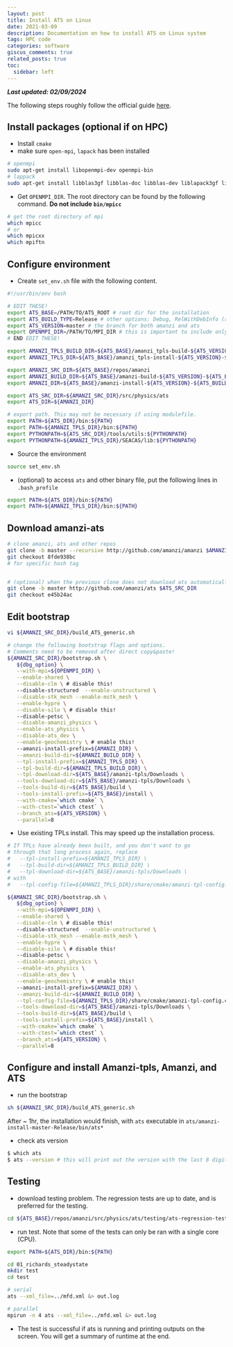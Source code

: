 ```yaml
---
layout: post
title: Install ATS on Linux
date: 2021-03-09
description: Documentation on how to install ATS on Linux system
tags: HPC code
categories: software
giscus_comments: true
related_posts: true
toc:
  sidebar: left
---
```

***Last updated: 02/09/2024***

The following steps roughly follow the official guide [here](https://github.com/amanzi/amanzi/blob/master/INSTALL_ATS.md).

## Install packages (optional if on HPC)

- Install `cmake`
- make sure `open-mpi`, `lapack` has been installed

```bash
# openmpi
sudo apt-get install libopenmpi-dev openmpi-bin 
# lappack
sudo apt-get install libblas3gf libblas-doc libblas-dev liblapack3gf liblapack-doc liblapack-dev
```

- Get `OPENMPI_DIR`. The root directory can be found by the following command. **Do not include `bin/mpicc`**

```bash
# get the root directory of mpi
which mpicc 
# or
which mpicxx
which mpiftn
```

## Configure environment

- Create `set_env.sh` file with the following content.

```bash
#!/usr/bin/env bash

# EDIT THESE!
export ATS_BASE=/PATH/TO/ATS_ROOT # root dir for the installation
export ATS_BUILD_TYPE=Release # other options: Debug, RelWithDebInfo (release with debug info)
export ATS_VERSION=master # the branch for both amanzi and ats
export OPENMPI_DIR=/PATH/TO/MPI_DIR # this is important to include only the directory instead of /MPI_DIR/bin if mpirun exists inside /MPI_DIR/bin
# END EDIT THESE!

export AMANZI_TPLS_BUILD_DIR=${ATS_BASE}/amanzi_tpls-build-${ATS_VERSION}-${ATS_BUILD_TYPE}
export AMANZI_TPLS_DIR=${ATS_BASE}/amanzi_tpls-install-${ATS_VERSION}-${ATS_BUILD_TYPE}

export AMANZI_SRC_DIR=${ATS_BASE}/repos/amanzi
export AMANZI_BUILD_DIR=${ATS_BASE}/amanzi-build-${ATS_VERSION}-${ATS_BUILD_TYPE}
export AMANZI_DIR=${ATS_BASE}/amanzi-install-${ATS_VERSION}-${ATS_BUILD_TYPE}

export ATS_SRC_DIR=${AMANZI_SRC_DIR}/src/physics/ats
export ATS_DIR=${AMANZI_DIR}

# export path. This may not be necessary if using modulefile.
export PATH=${ATS_DIR}/bin:${PATH}
export PATH=${AMANZI_TPLS_DIR}/bin:${PATH}
export PYTHONPATH=${ATS_SRC_DIR}/tools/utils:${PYTHONPATH}
export PYTHONPATH=${AMANZI_TPLS_DIR}/SEACAS/lib:${PYTHONPATH}
```

- Source the environment

```bash
source set_env.sh
```
- (optional) to access `ats` and other binary file, put the following lines in `.bash_profile`

```bash
export PATH=${ATS_DIR}/bin:${PATH}
export PATH=${AMANZI_TPLS_DIR}/bin:${PATH}
```
## Download amanzi-ats

```bash
# clone amanzi, ats and other repos
git clone -b master --recursive http://github.com/amanzi/amanzi $AMANZI_SRC_DIR
git checkout 8fde938bc
# for specific hash tag


# (optional) when the previous clone does not download ats automatically
git clone -b master http://github.com/amanzi/ats $ATS_SRC_DIR
git checkout e45b24ac

```

## Edit bootstrap

```bash
vi ${AMANZI_SRC_DIR}/build_ATS_generic.sh

# change the following bootstrap flags and options. 
# Comments need to be removed after direct copy&paste!
${AMANZI_SRC_DIR}/bootstrap.sh \
   ${dbg_option} \
   --with-mpi=${OPENMPI_DIR} \
   --enable-shared \
   --disable-clm \ # disable this!
   --disable-structured  --enable-unstructured \
   --disable-stk_mesh --enable-mstk_mesh \
   --enable-hypre \
   --disable-silo \ # disable this!
   --disable-petsc \
   --disable-amanzi_physics \
   --enable-ats_physics \
   --disable-ats_dev \
   --enable-geochemistry \ # enable this!
   --amanzi-install-prefix=${AMANZI_DIR} \
   --amanzi-build-dir=${AMANZI_BUILD_DIR} \
   --tpl-install-prefix=${AMANZI_TPLS_DIR} \
   --tpl-build-dir=${AMANZI_TPLS_BUILD_DIR} \
   --tpl-download-dir=${ATS_BASE}/amanzi-tpls/Downloads \
   --tools-download-dir=${ATS_BASE}/amanzi-tpls/Downloads \
   --tools-build-dir=${ATS_BASE}/build \
   --tools-install-prefix=${ATS_BASE}/install \
   --with-cmake=`which cmake` \
   --with-ctest=`which ctest` \
   --branch_ats=${ATS_VERSION} \
   --parallel=8
```

- Use existing TPLs install. This may speed up the installation process.

```bash   
# If TPLs have already been built, and you don't want to go
# through that long process again, replace
#   --tpl-install-prefix=${AMANZI_TPLS_DIR} \
#   --tpl-build-dir=${AMANZI_TPLS_BUILD_DIR} \
#   --tpl-download-dir=${ATS_BASE}/amanzi-tpls/Downloads \
# with
#   --tpl-config-file=${AMANZI_TPLS_DIR}/share/cmake/amanzi-tpl-config.cmake \

${AMANZI_SRC_DIR}/bootstrap.sh \
   ${dbg_option} \
   --with-mpi=${OPENMPI_DIR} \
   --enable-shared \
   --disable-clm \ # disable this!
   --disable-structured  --enable-unstructured \
   --disable-stk_mesh --enable-mstk_mesh \
   --enable-hypre \
   --disable-silo \ # disable this!
   --disable-petsc \
   --disable-amanzi_physics \
   --enable-ats_physics \
   --disable-ats_dev \
   --enable-geochemistry \ # enable this!
   --amanzi-install-prefix=${AMANZI_DIR} \
   --amanzi-build-dir=${AMANZI_BUILD_DIR} \
   --tpl-config-file=${AMANZI_TPLS_DIR}/share/cmake/amanzi-tpl-config.cmake \
   --tools-download-dir=${ATS_BASE}/amanzi-tpls/Downloads \
   --tools-build-dir=${ATS_BASE}/build \
   --tools-install-prefix=${ATS_BASE}/install \
   --with-cmake=`which cmake` \
   --with-ctest=`which ctest` \
   --branch_ats=${ATS_VERSION} \
   --parallel=8

```

## Configure and install Amanzi-tpls, Amanzi, and ATS

- run the bootstrap

```bash
sh ${AMANZI_SRC_DIR}/build_ATS_generic.sh
```

After ~ 1hr, the installation would finish, with `ats` executable in `ats/amanzi-install-master-Release/bin/ats*`

- check ats version

```bash
$ which ats
$ ats --version # this will print out the version with the last 8 digits as hash tag from git commits
```

## Testing

- download testing problem. The regression tests are up to date, and is preferred for the testing.

```bash
cd ${ATS_BASE}/repos/amanzi/src/physics/ats/testing/ats-regression-tests
```

-  run test. Note that some of the tests can only be ran with a single core (CPU).

```bash
export PATH=${ATS_DIR}/bin:${PATH}

cd 01_richards_steadystate
mkdir test
cd test

# serial
ats --xml_file=../mfd.xml &> out.log

# parallel
mpirun -n 4 ats --xml_file=../mfd.xml &> out.log
```

- The test is successful if ats is running and printing outputs on the screen. You will get a summary of runtime at the end.